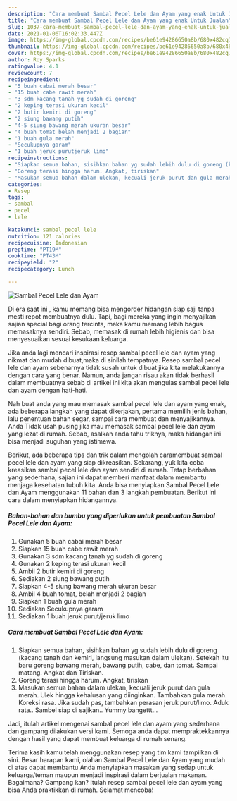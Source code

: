 ```yaml
---
description: "Cara membuat Sambal Pecel Lele dan Ayam yang enak Untuk Jualan"
title: "Cara membuat Sambal Pecel Lele dan Ayam yang enak Untuk Jualan"
slug: 1037-cara-membuat-sambal-pecel-lele-dan-ayam-yang-enak-untuk-jualan
date: 2021-01-06T16:02:33.447Z
image: https://img-global.cpcdn.com/recipes/be61e94286650a8b/680x482cq70/sambal-pecel-lele-dan-ayam-foto-resep-utama.jpg
thumbnail: https://img-global.cpcdn.com/recipes/be61e94286650a8b/680x482cq70/sambal-pecel-lele-dan-ayam-foto-resep-utama.jpg
cover: https://img-global.cpcdn.com/recipes/be61e94286650a8b/680x482cq70/sambal-pecel-lele-dan-ayam-foto-resep-utama.jpg
author: Roy Sparks
ratingvalue: 4.1
reviewcount: 7
recipeingredient:
- "5 buah cabai merah besar"
- "15 buah cabe rawit merah"
- "3 sdm kacang tanah yg sudah di goreng"
- "2 keping terasi ukuran kecil"
- "2 butir kemiri di goreng"
- "2 siung bawang putih"
- "4-5 siung bawang merah ukuran besar"
- "4 buah tomat belah menjadi 2 bagian"
- "1 buah gula merah"
- "Secukupnya garam"
- "1 buah jeruk purutjeruk limo"
recipeinstructions:
- "Siapkan semua bahan, sisihkan bahan yg sudah lebih dulu di goreng (kacang tanah dan kemiri, langsung masukan dalam ulekan). Setekah itu baru goreng bawang merah, bawang putih, cabe, dan tomat. Sampai matang. Angkat dan Tiriskan."
- "Goreng terasi hingga harum. Angkat, tiriskan"
- "Masukan semua bahan dalam ulekan, kecuali jeruk purut dan gula merah. Ulek hingga kehalusan yang diinginkan. Tambahkan gula merah. Koreksi rasa. Jika sudah pas, tambahkan perasan jeruk purut/limo. Aduk rata.. Sambel siap di sajikan.. Yummy bangettt..."
categories:
- Resep
tags:
- sambal
- pecel
- lele

katakunci: sambal pecel lele 
nutrition: 121 calories
recipecuisine: Indonesian
preptime: "PT19M"
cooktime: "PT43M"
recipeyield: "2"
recipecategory: Lunch

---
```



![Sambal Pecel Lele dan Ayam](https://img-global.cpcdn.com/recipes/be61e94286650a8b/680x482cq70/sambal-pecel-lele-dan-ayam-foto-resep-utama.jpg)

Di era  saat ini , kamu memang bisa mengorder hidangan siap saji tanpa mesti repot membuatnya dulu. Tapi, bagi mereka yang ingin menyajikan sajian special bagi orang tercinta, maka kamu memang lebih bagus memasaknya sendiri. Sebab, memasak di rumah lebih higienis dan bisa menyesuaikan sesuai kesukaan keluarga.

Jika anda lagi mencari inspirasi resep sambal pecel lele dan ayam yang nikmat dan mudah dibuat,maka di sinilah tempatnya. Resep sambal pecel lele dan ayam  sebenarnya tidak susah untuk dibuat jika kita melakukannya dengan cara yang benar. Namun, anda jangan risau akan tidak berhasil dalam membuatnya 
sebab di artikel ini kita akan mengulas sambal pecel lele dan ayam dengan hati-hati.  



Nah buat anda yang mau memasak sambal pecel lele dan ayam yang enak, ada beberapa langkah yang dapat dikerjakan, pertama memilih jenis bahan, lalu penentuan bahan segar, sampai cara membuat dan menyajikannya. Anda Tidak usah pusing jika mau memasak sambal pecel lele dan ayam yang lezat di rumah. Sebab, asalkan anda  tahu triknya, maka hidangan ini bisa menjadi suguhan yang istimewa.

Berikut, ada beberapa tips dan trik dalam mengolah caramembuat sambal pecel lele dan ayam yang siap dikreasikan. Sekarang, yuk kita coba kreasikan sambal pecel lele dan ayam sendiri di rumah. Tetap berbahan yang sederhana, sajian ini dapat memberi manfaat dalam membantu menjaga kesehatan tubuh kita. Anda bisa menyiapkan Sambal Pecel Lele dan Ayam menggunakan 11 bahan dan 3 langkah pembuatan. Berikut ini cara dalam menyiapkan hidangannya.

<!--inarticleads1-->

##### Bahan-bahan dan bumbu yang diperlukan untuk pembuatan Sambal Pecel Lele dan Ayam:

1. Gunakan 5 buah cabai merah besar
1. Siapkan 15 buah cabe rawit merah
1. Gunakan 3 sdm kacang tanah yg sudah di goreng
1. Gunakan 2 keping terasi ukuran kecil
1. Ambil 2 butir kemiri di goreng
1. Sediakan 2 siung bawang putih
1. Siapkan 4-5 siung bawang merah ukuran besar
1. Ambil 4 buah tomat, belah menjadi 2 bagian
1. Siapkan 1 buah gula merah
1. Sediakan Secukupnya garam
1. Sediakan 1 buah jeruk purut/jeruk limo




<!--inarticleads2-->

##### Cara membuat Sambal Pecel Lele dan Ayam:

1. Siapkan semua bahan, sisihkan bahan yg sudah lebih dulu di goreng (kacang tanah dan kemiri, langsung masukan dalam ulekan). Setekah itu baru goreng bawang merah, bawang putih, cabe, dan tomat. Sampai matang. Angkat dan Tiriskan.
1. Goreng terasi hingga harum. Angkat, tiriskan
1. Masukan semua bahan dalam ulekan, kecuali jeruk purut dan gula merah. Ulek hingga kehalusan yang diinginkan. Tambahkan gula merah. Koreksi rasa. Jika sudah pas, tambahkan perasan jeruk purut/limo. Aduk rata.. Sambel siap di sajikan.. Yummy bangettt...




Jadi, itulah artikel mengenai  sambal pecel lele dan ayam  yang sederhana dan gampang dilakukan versi kami. Semoga anda dapat mempraktekkannya dengan hasil yang dapat membuat keluarga di rumah senang. 

Terima kasih kamu telah menggunakan resep yang tim kami tampilkan di sini. Besar harapan kami, olahan  Sambal Pecel Lele dan Ayam yang mudah di atas dapat membantu Anda menyiapkan masakan yang sedap untuk keluarga/teman maupun menjadi inspirasi dalam berjualan makanan. Bagaimana? Gampang kan? Itulah resep sambal pecel lele dan ayam yang bisa Anda praktikkan di rumah. Selamat mencoba!

